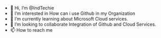 - 👋 Hi, I’m @IndTechie
- 👀 I’m interested in How can i use Github in my Organization
- 🌱 I’m currently learning about Microsoft Cloud services.
- 💞️ I’m looking to collaborate Integration of Github and Cloud Services.
- 📫 How to reach me 

<!---
IndTechie/IndTechie is a ✨ special ✨ repository because its `README.md` (this file) appears on your GitHub profile.
You can click the Preview link to take a look at your changes.
--->
